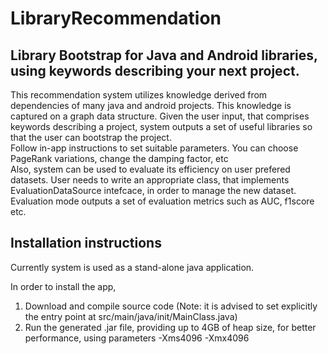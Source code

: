 # LibraryRecommendation

## Library Bootstrap for Java and Android libraries, using keywords describing your next project.

This recommendation system utilizes knowledge derived from dependencies of many java and android projects. 
This knowledge is captured on a graph data structure. Given the user input, that comprises keywords describing a project, 
system outputs a set of useful libraries so that the user can bootstrap the project.<br/>
Follow in-app instructions to set suitable parameters. You can choose PageRank variations, change the damping factor, etc<br/>
Also, system can be used to evaluate its efficiency on user prefered datasets. User needs to write an appropriate class, that implements EvaluationDataSource intefcace, in order to manage the new dataset. Evaluation mode outputs a set of evaluation metrics such as AUC, f1score etc. 

## Installation instructions
Currently system is used as a stand-alone java application. 

In order to install the app, 
1. Download and compile source code 
   (Note: it is advised to set explicitly the entry point at src/main/java/init/MainClass.java)
2. Run the generated .jar file, providing up to 4GB of heap size, for better performance, using parameters -Xms4096 -Xmx4096
